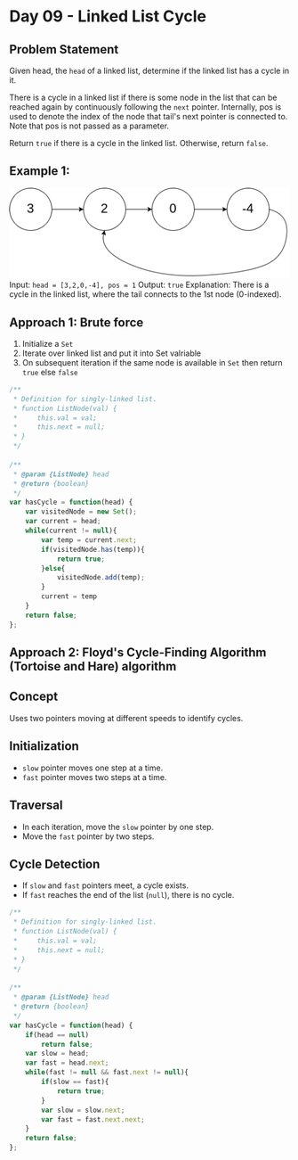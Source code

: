 
# Day 09 - Linked List Cycle

## Problem Statement
Given head, the `head` of a linked list, determine if the linked list has a cycle in it.

There is a cycle in a linked list if there is some node in the list that can be reached again by continuously following the `next` pointer. Internally, pos is used to denote the index of the node that tail's next pointer is connected to. Note that pos is not passed as a parameter.

Return `true` if there is a cycle in the linked list. Otherwise, return `false`.
## Example 1:
![Alt text](day009-example.png)  
Input: `head = [3,2,0,-4], pos = 1`
Output: `true`
Explanation: There is a cycle in the linked list, where the tail connects to the 1st node (0-indexed).

## Approach 1: Brute force
1. Initialize a `Set` 
2. Iterate over linked list and put it into Set valriable
3. On subsequent iteration if the same node is available in `Set` then return `true` else `false`
```javascript
/**
 * Definition for singly-linked list.
 * function ListNode(val) {
 *     this.val = val;
 *     this.next = null;
 * }
 */

/**
 * @param {ListNode} head
 * @return {boolean}
 */
var hasCycle = function(head) {
    var visitedNode = new Set();
    var current = head;
    while(current != null){
        var temp = current.next;
        if(visitedNode.has(temp)){
            return true;
        }else{
            visitedNode.add(temp);
        }
        current = temp
    }
    return false;
};

```
## Approach 2: Floyd's Cycle-Finding Algorithm (Tortoise and Hare) algorithm
## Concept
Uses two pointers moving at different speeds to identify cycles.
## Initialization
- `slow` pointer moves one step at a time.
- `fast` pointer moves two steps at a time.
## Traversal
- In each iteration, move the `slow` pointer by one step.
- Move the `fast` pointer by two steps.
## Cycle Detection
- If `slow` and `fast` pointers meet, a cycle exists.
- If `fast` reaches the end of the list (`null`), there is no cycle.

```javascript
/**
 * Definition for singly-linked list.
 * function ListNode(val) {
 *     this.val = val;
 *     this.next = null;
 * }
 */

/**
 * @param {ListNode} head
 * @return {boolean}
 */
var hasCycle = function(head) {
    if(head == null)
        return false;
    var slow = head;
    var fast = head.next;
    while(fast != null && fast.next != null){
        if(slow == fast){
            return true;
        }
        var slow = slow.next;
        var fast = fast.next.next;
    }
    return false;
};
```

